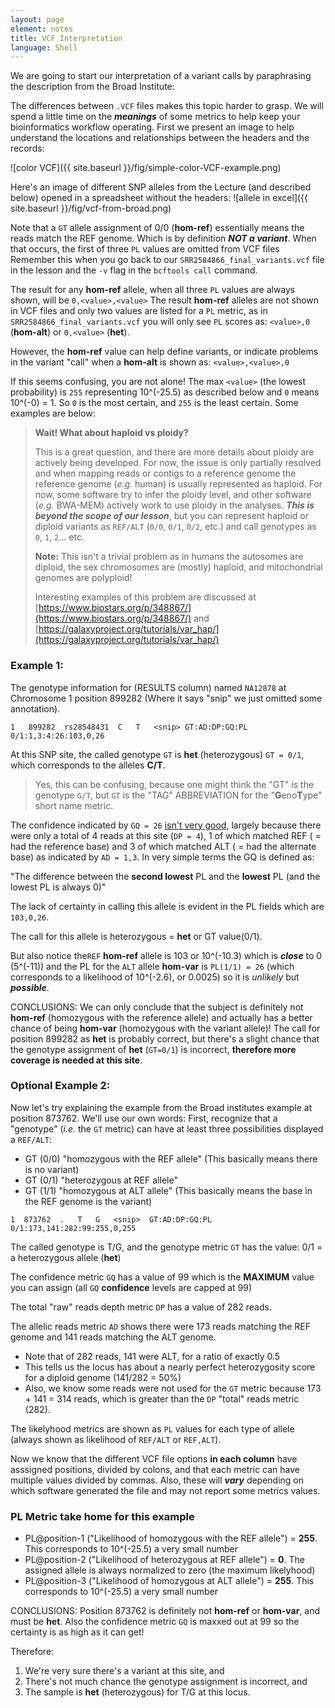 ```yaml
---
layout: page
element: notes
title: VCF Interpretation
language: Shell
---
```


We are going to start our interpretation of a variant calls by paraphrasing the description from the Broad Institute:

The differences between `.VCF` files makes this topic harder to grasp. We will spend a little time on the ***meanings*** of some metrics to help keep your bioinformatics workflow operating. First we present an image to help understand the locations and relationships between the headers and the records:

![color VCF]({{ site.baseurl }}/fig/simple-color-VCF-example.png)

Here's an image of different SNP alleles from the Lecture (and described below) opened in a spreadsheet without the headers:
![allele in excel]({{ site.baseurl }}/fig/vcf-from-broad.png)

Note that a `GT` allele assignment of 0/0 (**hom-ref**) essentially means the reads match the REF genome. Which is 
by definition ***NOT a variant***. When that occurs, the first of three `PL` values are omitted from VCF files 
Remember this when you go back to our `SRR2584866_final_variants.vcf` file in the lesson and the `-v` flag in 
the `bcftools call` command. 

The result for any **hom-ref** allele, when all three `PL` values are always shown, will be `0,<value>,<value>` 
The result **hom-ref** alleles are not shown in VCF files and only two values are listed for a `PL` metric, as 
in `SRR2584866_final_variants.vcf` you will 
only see `PL` scores as: `<value>,0` (**hom-alt**) or `0,<value>` (**het**). 

However, the **hom-ref** value can help define variants, or indicate problems in the 
variant "call" when a **hom-alt** is shown as: `<value>,<value>,0`

If this seems confusing, you are not alone! The max `<value>` (the lowest probability) is `255` representing 10^(-25.5) as described below 
and `0` means 10^(-0) = 1. So `0` is the most certain, and `255` is the least certain. Some examples are below:

> **Wait! What about haploid vs ploidy?**
>
> This is a great question, and there are more details about ploidy are actively being developed.
> For now, the issue is only partially resolved and when mapping 
> reads or contigs to a reference genome 
> the reference genome (*e.g.* human) is usually represented as haploid.
> For now, some software try to infer the ploidy level, and other software (*e.g.* BWA-MEM)
> actively work to use ploidy in the analyses. ***This is beyond the scope of our lesson***, but 
> you can represent haploid or diploid variants as `REF/ALT` (`0/0`, `0/1`, `0/2`, etc.) and 
> call genotypes as `0`, `1`, `2`... etc.
> 
> **Note:** This isn't a trivial problem as in humans the autosomes are diploid, 
> the sex chromosomes are (mostly) haploid, and mitochondrial genomes are polyploid! 
> 
> Interesting examples of this problem are discussed at [https://www.biostars.org/p/348867/](https://www.biostars.org/p/348867/) and
> [https://galaxyproject.org/tutorials/var_hap/](https://galaxyproject.org/tutorials/var_hap/)

### Example 1:

The genotype information for (RESULTS column) named `NA12878` at Chromosome 1 position 899282
(Where it says "snip" we just omitted some annotation).

`1   899282  rs28548431  C   T   <snip> GT:AD:DP:GQ:PL    0/1:1,3:4:26:103,0,26`

At this SNP site, the called genotype `GT` is **het** (heterozygous) `GT = 0/1`, which corresponds to the alleles **C/T**. 

> Yes, this can be confusing, 
> because one might think the "GT" 
> is the genotype `G/T`, but `GT` is the "TAG" 
> ABBREVIATION for the "**G**eno**T**ype" short name metric. 

The confidence indicated by `GQ = 26` [isn't very good](https://software.broadinstitute.org/gatk/documentation/article?id=11075), largely 
because there were only a total of 4 reads at this site (`DP = 4`), 1 of which matched REF ( = had the reference base) 
and 3 of which matched ALT ( = had the alternate base) as indicated by `AD = 1,3`. In very simple terms the GQ is defined as:

"The difference between the **second lowest** PL and the **lowest** PL (and the lowest PL is always 0)"

The lack of certainty in calling this allele is evident in the PL 
fields which are `103,0,26`.  

The call for this allele is heterozygous = **het** or GT value(0/1). 

But also notice the`REF` **hom-ref** allele
is 103 or 10^(-10.3) which is ***close*** to 0 (5^(-11)) and 
the PL for the `ALT` allele **hom-var** is `PL(1/1) = 26` (which corresponds to a likelihood of 10^(-2.6), or 0.0025) so it is *unlikely* but ***possible***. 

CONCLUSIONS: We can only conclude that the subject is definitely not **hom-ref** (homozygous with 
the reference allele) and actually has a better chance of being **hom-var** 
(homozygous with the variant allele)! The call for position 899282 as **het** is probably correct, but there's a slight chance that the genotype assignment of **het** (`GT=0/1`)
is incorrect, **therefore more coverage is needed at this site**.  


### Optional Example 2:

Now let's try explaining the example from the Broad institutes example at position 873762. 
We'll use our own words:
First, recognize that a "genotype" (*i.e.* the `GT` metric) can have 
at least three possibilities displayed a `REF/ALT`:
* GT (0/0) "homozygous with the REF allele" (This basically means there is no variant)
* GT (0/1) "heterozygous at REF allele" 
* GT (1/1) "homozygous at ALT allele" (This basically means the base in the REF genome is the variant)


`1	873762	.	T	G	<snip>	GT:AD:DP:GQ:PL	0/1:173,141:282:99:255,0,255`

The called genotype is T/G, and the genotype metric `GT` has the value: 0/1 = a heterozygous allele (**het**)

The confidence metric `GQ` has a value of 99 which is the **MAXIMUM** value you can assign (all `GQ` **confidence** levels are capped at 99)

The total "raw" reads depth metric `DP` has a value of 282 reads.

The allelic reads metric `AD` shows there were 173 reads matching the REF genome and 141 reads matching the ALT genome.
* Note that of 282 reads, 141 were ALT, for a ratio of exactly 0.5
* This tells us the locus has about a nearly perfect heterozygosity score for a diploid genome (141/282 = 50%)
* Also, we know some reads were not used for the `GT` metric because 173 + 141 = 314 reads, which is greater than the `DP` "total" reads metric (282).

The likelyhood metrics are shown as `PL` values for each type of allele (always shown as likelihood of `REF/ALT` or `REF,ALT`). 

Now we know that the different VCF file options **in each column** have asssigned positions, divided by colons, and that each metric can have multiple values divided by commas. Also, these will ***vary*** depending on which software generated the file and may not report some metrics values.

### PL Metric take home for this example
 
* PL@position-1 ("Likelihood of homozygous with the REF allele") = **255**. This corresponds to 10^(-25.5) a very small number
* PL@position-2 ("Likelihood of heterozygous at REF allele") = **0**. The assigned allele is always normalized to zero (the maximum likelyhood)
* PL@position-3 ("Likelihood of homozygous at ALT allele") = **255**. This corresponds to 10^(-25.5) a very small number

CONCLUSIONS: Position 873762 is definitely not **hom-ref** or **hom-var**, and must be **het**. Also the confidence metric `GQ` is maxxed out at 99 so 
the certainty is as high as it can get!

Therefore:   
 
 1. We're very sure there's a variant at this site, and 
 2. There's not much chance the genotype assignment is incorrect, and 
 3. The sample is **het** (heterozygous) for T/G at this locus.

<!--
Note that a `GT` allele assignment of 0/0 (**hom-ref**) essentially means the reads match the REF genome. Which is 
by definition *NOT a variant*. That is why you will see this value left out of some VCF files (like in our `.vcf` file in the lesson). 
In these cases you will see `PL` scores as: `<something>,0` (**het-ref**) or `0,<something>` (**hom-alt**). However, 
as shown above, there may be times when the **hom-ref** value helps define variants, or indicates problems in the 
variant "call". In cases where all three `PL` values are shown, the result for the **hom-ref** `PL` metric 
scores will be `0,<something>,<something>` 
and **hom-alt** will be shown as: `<something>,<something>,0`
-->